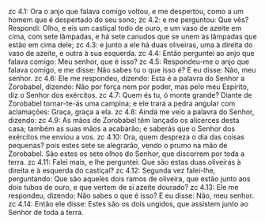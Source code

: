 zc 4.1: Ora o anjo que falava comigo voltou, e me despertou, como a um homem que é despertado do seu sono;
zc 4.2: e me perguntou: Que vês? Respondi: Olho, e eis um castiçal todo de ouro, e um vaso de azeite em cima, com sete lâmpadas, e há sete canudos que se unem às lâmpadas que estão em cima dele;
zc 4.3: e junto a ele há duas oliveiras, uma à direita do vaso de azeite, e outra à sua esquerda.
zc 4.4: Então perguntei ao anjo que falava comigo: Meu senhor, que é isso?
zc 4.5: Respondeu-me o anjo que falava comigo, e me disse: Não sabes tu o que isso é? E eu disse: Não, meu senhor.
zc 4.6: Ele me respondeu, dizendo: Esta é a palavra do Senhor a Zorobabel, dizendo: Não por força nem por poder, mas pelo meu Espírito, diz o Senhor dos exércitos.
zc 4.7: Quem és tu, ó monte grande? Diante de Zorobabel tornar-te-ás uma campina; e ele trará a pedra angular com aclamações: Graça, graça a ela.
zc 4.8: Ainda me veio a palavra do Senhor, dizendo:
zc 4.9: As mãos de Zorobabel têm lançado os alicerces desta casa; também as suas mãos a acabarão; e saberás que o Senhor dos exércitos me enviou a vos.
zc 4.10: Ora, quem despreza o dia das coisas pequenas? pois estes sete se alegrarão, vendo o prumo na mão de Zorobabel. São estes os sete olhos do Senhor, que discorrem por toda a terra.
zc 4.11: Falei mais, e lhe perguntei: Que são estas duas oliveiras à direita e à esquerda do castiçal?
zc 4.12: Segunda vez falei-lhe, perguntando: Que são aqueles dois ramos de oliveira, que estão junto aos dois tubos de ouro, e que vertem de si azeite dourado?
zc 4.13: Ele me respondeu, dizendo: Não sabes o que é isso? E eu disse: Não, meu senhor.
zc 4.14: Então ele disse: Estes são os dois ungidos, que assistem junto ao Senhor de toda a terra.

